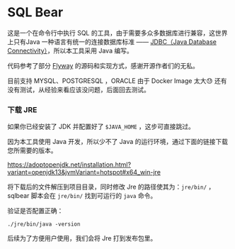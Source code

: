 # SQL Bear

这是一个在命令行中执行 SQL 的工具，由于需要多众多数据库进行兼容，这世界上只有Java 一种语言有统一的连接数据库标准 —— [JDBC（Java Database Connectivity）](https://zh.wikipedia.org/wiki/Java%E6%95%B0%E6%8D%AE%E5%BA%93%E8%BF%9E%E6%8E%A5)，所以本工具采用 Java 编写。

代码参考了部分 [Flyway](https://github.com/flyway/flyway) 的源码和实现方式，感谢开源作者们的无私。

目前支持 MYSQL、POSTGRESQL ，ORACLE 由于 Docker Image 太大😓 还有没有测试，从经验来看应该没问题，后面回去测试。





### 下载 JRE 

如果你已经安装了 JDK 并配置好了 `$JAVA_HOME` ，这步可直接跳过。

因为本工具使用 Java 开发，所以少不了 Java 的运行环境，通过下面的链接下载您所需要的版本。

https://adoptopenjdk.net/installation.html?variant=openjdk13&jvmVariant=hotspot#x64_win-jre

将下载后的文件解压到项目目录，同时修改 Jre 的路径使其为：`jre/bin/` ，sqlbear 脚本会在 `jre/bin/` 找到可运行的 `java` 命令。

验证是否配置正确：

```shell
./jre/bin/java -version
```



后续为了方便用户使用，我们会将 Jre 打到发布包里。